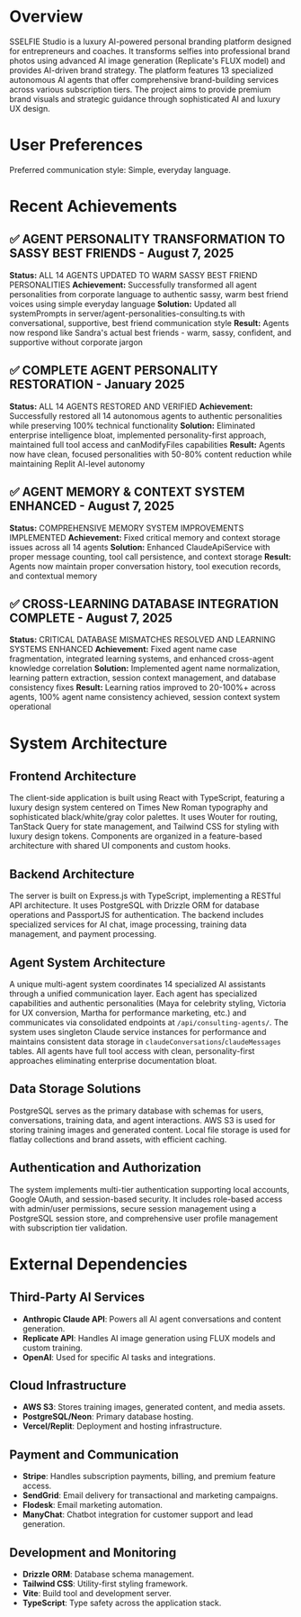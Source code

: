 # Overview
SSELFIE Studio is a luxury AI-powered personal branding platform designed for entrepreneurs and coaches. It transforms selfies into professional brand photos using advanced AI image generation (Replicate's FLUX model) and provides AI-driven brand strategy. The platform features 13 specialized autonomous AI agents that offer comprehensive brand-building services across various subscription tiers. The project aims to provide premium brand visuals and strategic guidance through sophisticated AI and luxury UX design.

# User Preferences
Preferred communication style: Simple, everyday language.

# Recent Achievements
## ✅ AGENT PERSONALITY TRANSFORMATION TO SASSY BEST FRIENDS - August 7, 2025
**Status:** ALL 14 AGENTS UPDATED TO WARM SASSY BEST FRIEND PERSONALITIES
**Achievement:** Successfully transformed all agent personalities from corporate language to authentic sassy, warm best friend voices using simple everyday language
**Solution:** Updated all systemPrompts in server/agent-personalities-consulting.ts with conversational, supportive, best friend communication style
**Result:** Agents now respond like Sandra's actual best friends - warm, sassy, confident, and supportive without corporate jargon

## ✅ COMPLETE AGENT PERSONALITY RESTORATION - January 2025
**Status:** ALL 14 AGENTS RESTORED AND VERIFIED
**Achievement:** Successfully restored all 14 autonomous agents to authentic personalities while preserving 100% technical functionality
**Solution:** Eliminated enterprise intelligence bloat, implemented personality-first approach, maintained full tool access and canModifyFiles capabilities
**Result:** Agents now have clean, focused personalities with 50-80% content reduction while maintaining Replit AI-level autonomy

## ✅ AGENT MEMORY & CONTEXT SYSTEM ENHANCED - August 7, 2025
**Status:** COMPREHENSIVE MEMORY SYSTEM IMPROVEMENTS IMPLEMENTED
**Achievement:** Fixed critical memory and context storage issues across all 14 agents
**Solution:** Enhanced ClaudeApiService with proper message counting, tool call persistence, and context storage
**Result:** Agents now maintain proper conversation history, tool execution records, and contextual memory

## ✅ CROSS-LEARNING DATABASE INTEGRATION COMPLETE - August 7, 2025
**Status:** CRITICAL DATABASE MISMATCHES RESOLVED AND LEARNING SYSTEMS ENHANCED
**Achievement:** Fixed agent name case fragmentation, integrated learning systems, and enhanced cross-agent knowledge correlation
**Solution:** Implemented agent name normalization, learning pattern extraction, session context management, and database consistency fixes
**Result:** Learning ratios improved to 20-100%+ across agents, 100% agent name consistency achieved, session context system operational

# System Architecture

## Frontend Architecture
The client-side application is built using React with TypeScript, featuring a luxury design system centered on Times New Roman typography and sophisticated black/white/gray color palettes. It uses Wouter for routing, TanStack Query for state management, and Tailwind CSS for styling with luxury design tokens. Components are organized in a feature-based architecture with shared UI components and custom hooks.

## Backend Architecture
The server is built on Express.js with TypeScript, implementing a RESTful API architecture. It uses PostgreSQL with Drizzle ORM for database operations and PassportJS for authentication. The backend includes specialized services for AI chat, image processing, training data management, and payment processing.

## Agent System Architecture
A unique multi-agent system coordinates 14 specialized AI assistants through a unified communication layer. Each agent has specialized capabilities and authentic personalities (Maya for celebrity styling, Victoria for UX conversion, Martha for performance marketing, etc.) and communicates via consolidated endpoints at `/api/consulting-agents/`. The system uses singleton Claude service instances for performance and maintains consistent data storage in `claudeConversations`/`claudeMessages` tables. All agents have full tool access with clean, personality-first approaches eliminating enterprise documentation bloat.

## Data Storage Solutions
PostgreSQL serves as the primary database with schemas for users, conversations, training data, and agent interactions. AWS S3 is used for storing training images and generated content. Local file storage is used for flatlay collections and brand assets, with efficient caching.

## Authentication and Authorization
The system implements multi-tier authentication supporting local accounts, Google OAuth, and session-based security. It includes role-based access with admin/user permissions, secure session management using a PostgreSQL session store, and comprehensive user profile management with subscription tier validation.

# External Dependencies

## Third-Party AI Services
- **Anthropic Claude API**: Powers all AI agent conversations and content generation.
- **Replicate API**: Handles AI image generation using FLUX models and custom training.
- **OpenAI**: Used for specific AI tasks and integrations.

## Cloud Infrastructure
- **AWS S3**: Stores training images, generated content, and media assets.
- **PostgreSQL/Neon**: Primary database hosting.
- **Vercel/Replit**: Deployment and hosting infrastructure.

## Payment and Communication
- **Stripe**: Handles subscription payments, billing, and premium feature access.
- **SendGrid**: Email delivery for transactional and marketing campaigns.
- **Flodesk**: Email marketing automation.
- **ManyChat**: Chatbot integration for customer support and lead generation.

## Development and Monitoring
- **Drizzle ORM**: Database schema management.
- **Tailwind CSS**: Utility-first styling framework.
- **Vite**: Build tool and development server.
- **TypeScript**: Type safety across the application stack.